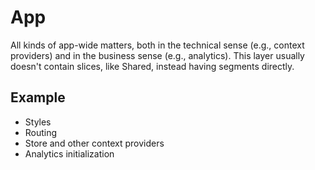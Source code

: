# App

All kinds of app-wide matters, both in the technical sense (e.g., context providers) and in the business sense (e.g., analytics).
This layer usually doesn't contain slices, like Shared, instead having segments directly.

## Example

- Styles
- Routing
- Store and other context providers
- Analytics initialization
